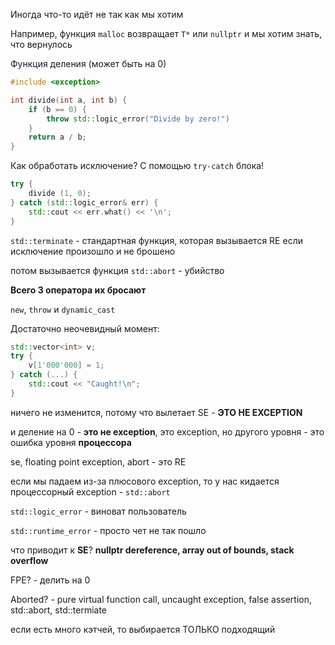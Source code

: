 Иногда что-то идёт не так как мы хотим

Например, функция `malloc` возвращает `T*` или `nullptr` и мы хотим знать, что вернулось

Функция деления (может быть на 0)

```cpp
#include <exception>

int divide(int a, int b) {
	if (b == 0) {
		throw std::logic_error("Divide by zero!")
	}
	return a / b;
}
```

Как обработать исключение? С помощью `try-catch` блока!

```cpp
try {
	divide (1, 0);
} catch (std::logic_error& err) {
	std::cout << err.what() << '\n';
}
```


`std::terminate` - стандартная функция, которая вызывается RE если исключение произошло и не брошено

потом вызывается функция `std::abort` - убийство

**Всего 3 оператора их бросают**

`new`, `throw` и `dynamic_cast`

Достаточно неочевидный момент:
```cpp
std::vector<int> v;
try {
	v[1'000'000] = 1;
} catch (...) {
	std::cout << "Caught!\n";
}
```


ничего не изменится, потому что вылетает SE - **ЭТО НЕ EXCEPTION**

и деление на 0 - **это не exception**, это exception, но другого уровня - это ошибка уровня **процессора**

se, floating point exception, abort - это RE

если мы падаем из-за плюсового exception, то у нас кидается процессорный exception - `std::abort`

`std::logic_error` - виноват пользователь

`std::runtime_error` - просто чет не так пошло

что приводит к **SE**? **nullptr dereference, array out of bounds, stack overflow**

FPE? - делить на 0

Aborted? - pure virtual function call, uncaught exception, false assertion, std::abort, std::termiate

если есть много кэтчей, то выбирается ТОЛЬКО подходящий